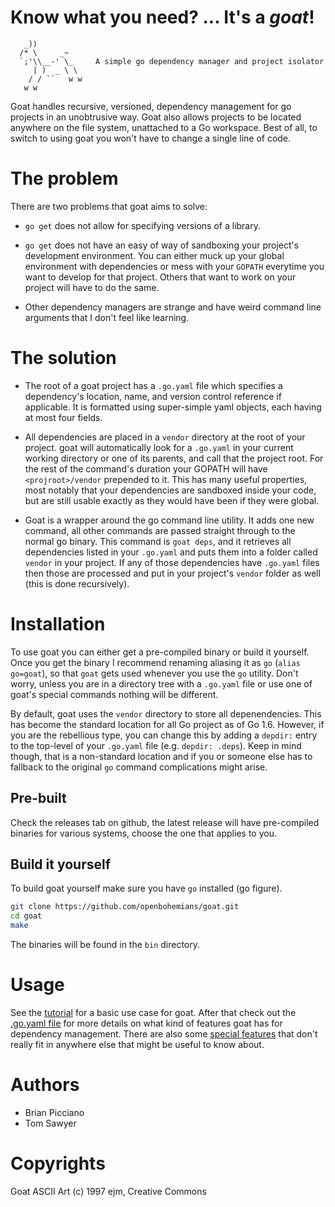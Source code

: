 # Know what you need? ... It's a *goat*!

       _))
      /* \     _~
      `;'\\__-' \_     A simple go dependency manager and project isolator
         | )  _ \ \
        / / ``   w w
       w w

Goat handles recursive, versioned, dependency management for go projects in an
unobtrusive way. Goat also allows projects to be located anywhere on the file
system, unattached to a Go workspace. Best of all, to switch to using goat you
won't have to change a single line of code.

# The problem

There are two problems that goat aims to solve:

* `go get` does not allow for specifying versions of a library.

* `go get` does not have an easy of way of sandboxing your project's development
  environment. You can either muck up your global environment with dependencies
  or mess with your `GOPATH` everytime you want to develop for that project.
  Others that want to work on your project will have to do the same.

* Other dependency managers are strange and have weird command line arguments
  that I don't feel like learning.

# The solution

* The root of a goat project has a `.go.yaml` file which specifies a
  dependency's location, name, and version control reference if applicable. It
  is formatted using super-simple yaml objects, each having at most four fields.

* All dependencies are placed in a `vendor` directory at the root of your
  project.  goat will automatically look for a `.go.yaml` in your current
  working directory or one of its parents, and call that the project root. For
  the rest of the command's duration your GOPATH will have `<projroot>/vendor`
  prepended to it. This has many useful properties, most notably that your
  dependencies are sandboxed inside your code, but are still usable exactly as
  they would have been if they were global.

* Goat is a wrapper around the go command line utility. It adds one new command,
  all other commands are passed straight through to the normal go binary. This
  command is `goat deps`, and it retrieves all dependencies listed in your
  `.go.yaml` and puts them into a folder called `vendor` in your project. If any
  of those dependencies have `.go.yaml` files then those are processed and put
  in your project's `vendor` folder as well (this is done recursively).

# Installation

To use goat you can either get a pre-compiled binary or build it yourself. Once
you get the binary I recommend renaming aliasing it as `go` (`alias go=goat`),
so that `goat` gets used whenever you use the `go` utility. Don't worry, unless
you are in a directory tree with a `.go.yaml` file or use one of goat's special
commands nothing will be different.

By default, goat uses the `vendor` directory to store all depenendencies. This
has become the standard location for all Go project as of Go 1.6. However, if
you are the rebellious type, you can change this by adding a `depdir:` entry to
the top-level of your `.go.yaml` file (e.g. `depdir: .deps`). Keep in mind
though, that is a non-standard location and if you or someone else has to
fallback to the original `go` command complications might arise.

## Pre-built

Check the releases tab on github, the latest release will have pre-compiled
binaries for various systems, choose the one that applies to you.

## Build it yourself

To build goat yourself make sure you have `go` installed (go figure).

```bash
git clone https://github.com/openbohemians/goat.git
cd goat
make
```

The binaries will be found in the `bin` directory.

# Usage

See the [tutorial][tutorial] for a basic use case for goat. After that check out
the [.go.yaml file][projfile] for more details on what kind of features goat has
for dependency management. There are also some [special features][special] that
don't really fit in anywhere else that might be useful to know about.

# Authors

* Brian Picciano
* Tom Sawyer

# Copyrights

Goat ASCII Art (c) 1997 ejm, Creative Commons

[tutorial]: /docs/tut.md
[projfile]: /docs/projfile.md
[special]: /docs/special.md
